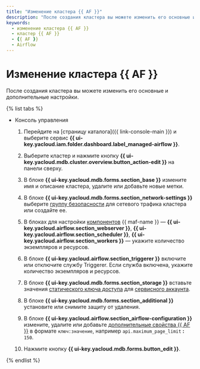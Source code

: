 ```yaml
---
title: "Изменение кластера {{ AF }}"
description: "После создания кластера вы можете изменить его основные и дополнительные настройки."
keywords:
  - изменение кластера {{ AF }}
  - кластер {{ AF }}
  - {{ AF }}
  - Airflow
---
```


# Изменение кластера {{ AF }}

После создания кластера вы можете изменить его основные и дополнительные настройки.

{% list tabs %}

- Консоль управления

    1. Перейдите на [страницу каталога]({{ link-console-main }}) и выберите сервис **{{ ui-key.yacloud.iam.folder.dashboard.label_managed-airflow }}**.

    1. Выберите кластер и нажмите кнопку **{{ ui-key.yacloud.mdb.cluster.overview.button_action-edit }}** на панели сверху.

    1. В блоке **{{ ui-key.yacloud.mdb.forms.section_base }}** измените имя и описание кластера, удалите или добавьте новые метки.

    1. В блоке **{{ ui-key.yacloud.mdb.forms.section_network-settings }}** выберите [группу безопасности](../../vpc/concepts/security-groups.md) для сетевого трафика кластера или создайте ее.

    1. В блоках для настройки [компонентов](../concepts/index.md#components) {{ maf-name }} — **{{ ui-key.yacloud.airflow.section_webserver }}**, **{{ ui-key.yacloud.airflow.section_scheduler }}**, **{{ ui-key.yacloud.airflow.section_workers }}** — укажите количество экземпляров и ресурсов.

    1. В блоке **{{ ui-key.yacloud.airflow.section_triggerer }}** включите или отключите службу Triggerer. Если служба включена, укажите количество экземпляров и ресурсов.

    1. В блоке **{{ ui-key.yacloud.mdb.forms.section_storage }}** вставьте значения [статического ключа доступа](../../iam/concepts/authorization/access-key.md) для [сервисного аккаунта](../../iam/concepts/users/service-accounts.md).

    1. В блоке **{{ ui-key.yacloud.mdb.forms.section_additional }}** установите или снимите защиту от удаления.

    1. В блоке **{{ ui-key.yacloud.airflow.section_airflow-configuration }}** измените, удалите или добавьте [дополнительные свойства {{ AF }}](https://airflow.apache.org/docs/apache-airflow/2.2.4/configurations-ref.html) в формате `ключ:значение`, например `api.maximum_page_limit` **:** `150`.

    1. Нажмите кнопку **{{ ui-key.yacloud.mdb.forms.button_edit }}**.

{% endlist %}
